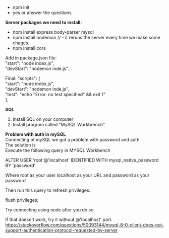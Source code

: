 
- npm init
- yes or answer the questions

**Server packages we need to install:**

- npm install express body-parser mysql
- npm install nodemon // - it reruns the server every time we make some chages.
- npm install cors

Add in package.json file:    
"start": "node index.js",  
"devStart": "nodemon inde.js".  

Final: 
  "scripts": {  
    "start": "node index.js",  
    "devStart": "nodemon inde.js",  
    "test": "echo \"Error: no test specified\" && exit 1"  
  },  

**SQL**

1. Install SQL on your computer
2. Install program called "MySQL Workbrench"

**Problem with auth in mySQL**  
Connecting ot mySQL we got a problem with password and auth  
The solution is  
Execute the following query in MYSQL Workbench  

ALTER USER 'root'@'localhost' IDENTIFIED WITH mysql_native_password BY 'password'

Where root as your user localhost as your URL and password as your password

Then run this query to refresh privileges:

flush privileges;

Try connecting using node after you do so.

If that doesn't work, try it without @'localhost' part.
 https://stackoverflow.com/questions/50093144/mysql-8-0-client-does-not-support-authentication-protocol-requested-by-server 